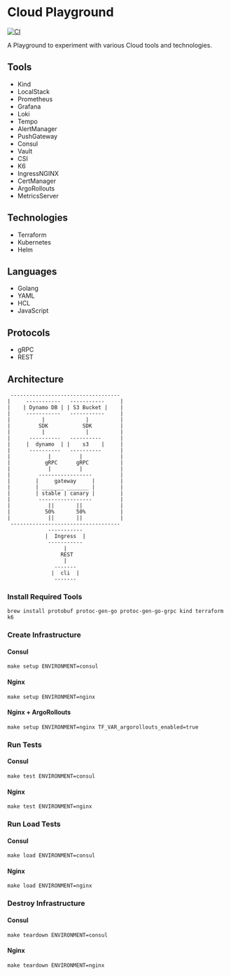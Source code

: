 # Cloud Playground

[![CI](https://github.com/jhandguy/cloud-playground/workflows/CI/badge.svg)](https://github.com/jhandguy/cloud-playground/actions?query=workflow%3ACI)

A Playground to experiment with various Cloud tools and technologies.

## Tools

- Kind
- LocalStack
- Prometheus
- Grafana
- Loki
- Tempo
- AlertManager
- PushGateway
- Consul
- Vault
- CSI
- K6
- IngressNGINX
- CertManager
- ArgoRollouts
- MetricsServer

## Technologies

- Terraform
- Kubernetes
- Helm

## Languages

- Golang
- YAML
- HCL
- JavaScript

## Protocols

- gRPC
- REST

## Architecture

```text
 -----------------------------------
|     -----------   -----------     |
|    | Dynamo DB | | S3 Bucket |    |
|     -----------   -----------     |
|          |             |          |
|         SDK           SDK         |
|          |             |          |
|      ----------   ----------      |   
|     |  dynamo  | |    s3    |     |
|      ----------   ----------      |
|            |         |            |
|           gRPC      gRPC          |
|            |         |            |
|         -----------------         |
|        |     gateway     |        |
|        | _______ _______ |        |
|        | stable | canary |        |
|         -----------------         |
|            ||       ||            |
|           50%       50%           |
|            ||       ||            |
 -----------------------------------
             -----------
            |  Ingress  |
             -----------
                  |
                 REST
                  |
               -------
              |  cli  |
               -------
```

### Install Required Tools

```shell
brew install protobuf protoc-gen-go protoc-gen-go-grpc kind terraform k6
```

### Create Infrastructure

#### Consul

```shell
make setup ENVIRONMENT=consul
```

#### Nginx

```shell
make setup ENVIRONMENT=nginx
```

#### Nginx + ArgoRollouts

```shell
make setup ENVIRONMENT=nginx TF_VAR_argorollouts_enabled=true
```

### Run Tests

#### Consul

```shell
make test ENVIRONMENT=consul
```

#### Nginx

```shell
make test ENVIRONMENT=nginx
```

### Run Load Tests

#### Consul

```shell
make load ENVIRONMENT=consul
```

#### Nginx

```shell
make load ENVIRONMENT=nginx
```

### Destroy Infrastructure

#### Consul

```shell
make teardown ENVIRONMENT=consul
```

#### Nginx

```shell
make teardown ENVIRONMENT=nginx
```

